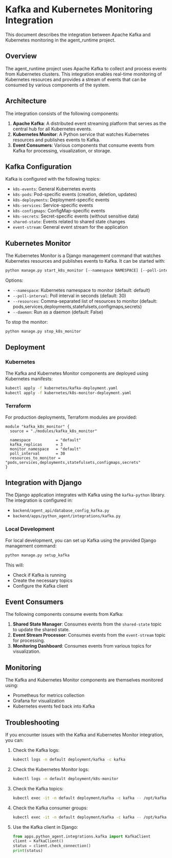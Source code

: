 # Kafka and Kubernetes Monitoring Integration

This document describes the integration between Apache Kafka and Kubernetes monitoring in the agent_runtime project.

## Overview

The agent_runtime project uses Apache Kafka to collect and process events from Kubernetes clusters. This integration enables real-time monitoring of Kubernetes resources and provides a stream of events that can be consumed by various components of the system.

## Architecture

The integration consists of the following components:

1. **Apache Kafka**: A distributed event streaming platform that serves as the central hub for all Kubernetes events.
2. **Kubernetes Monitor**: A Python service that watches Kubernetes resources and publishes events to Kafka.
3. **Event Consumers**: Various components that consume events from Kafka for processing, visualization, or storage.

## Kafka Configuration

Kafka is configured with the following topics:

- `k8s-events`: General Kubernetes events
- `k8s-pods`: Pod-specific events (creation, deletion, updates)
- `k8s-deployments`: Deployment-specific events
- `k8s-services`: Service-specific events
- `k8s-configmaps`: ConfigMap-specific events
- `k8s-secrets`: Secret-specific events (without sensitive data)
- `shared-state`: Events related to shared state changes
- `event-stream`: General event stream for the application

## Kubernetes Monitor

The Kubernetes Monitor is a Django management command that watches Kubernetes resources and publishes events to Kafka. It can be started with:

```bash
python manage.py start_k8s_monitor [--namespace NAMESPACE] [--poll-interval SECONDS] [--resources RESOURCES] [--daemon]
```

Options:
- `--namespace`: Kubernetes namespace to monitor (default: default)
- `--poll-interval`: Poll interval in seconds (default: 30)
- `--resources`: Comma-separated list of resources to monitor (default: pods,services,deployments,statefulsets,configmaps,secrets)
- `--daemon`: Run as a daemon (default: False)

To stop the monitor:

```bash
python manage.py stop_k8s_monitor
```

## Deployment

### Kubernetes

The Kafka and Kubernetes Monitor components are deployed using Kubernetes manifests:

```bash
kubectl apply -f kubernetes/kafka-deployment.yaml
kubectl apply -f kubernetes/k8s-monitor-deployment.yaml
```

### Terraform

For production deployments, Terraform modules are provided:

```hcl
module "kafka_k8s_monitor" {
  source = "./modules/kafka_k8s_monitor"
  
  namespace           = "default"
  kafka_replicas      = 3
  monitor_namespace   = "default"
  poll_interval       = 30
  resources_to_monitor = "pods,services,deployments,statefulsets,configmaps,secrets"
}
```

## Integration with Django

The Django application integrates with Kafka using the `kafka-python` library. The integration is configured in:

- `backend/agent_api/database_config_kafka.py`
- `backend/apps/python_agent/integrations/kafka.py`

### Local Development

For local development, you can set up Kafka using the provided Django management command:

```bash
python manage.py setup_kafka
```

This will:
- Check if Kafka is running
- Create the necessary topics
- Configure the Kafka client

## Event Consumers

The following components consume events from Kafka:

1. **Shared State Manager**: Consumes events from the `shared-state` topic to update the shared state.
2. **Event Stream Processor**: Consumes events from the `event-stream` topic for processing.
3. **Monitoring Dashboard**: Consumes events from various topics for visualization.

## Monitoring

The Kafka and Kubernetes Monitor components are themselves monitored using:

- Prometheus for metrics collection
- Grafana for visualization
- Kubernetes events fed back into Kafka

## Troubleshooting

If you encounter issues with the Kafka and Kubernetes Monitor integration, you can:

1. Check the Kafka logs:
   ```bash
   kubectl logs -n default deployment/kafka -c kafka
   ```

2. Check the Kubernetes Monitor logs:
   ```bash
   kubectl logs -n default deployment/k8s-monitor
   ```

3. Check the Kafka topics:
   ```bash
   kubectl exec -it -n default deployment/kafka -c kafka -- /opt/kafka/bin/kafka-topics.sh --list --zookeeper localhost:2181
   ```

4. Check the Kafka consumer groups:
   ```bash
   kubectl exec -it -n default deployment/kafka -c kafka -- /opt/kafka/bin/kafka-consumer-groups.sh --bootstrap-server localhost:9092 --list
   ```

5. Use the Kafka client in Django:
   ```python
   from apps.python_agent.integrations.kafka import KafkaClient
   client = KafkaClient()
   status = client.check_connection()
   print(status)
   ```
